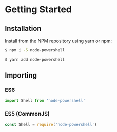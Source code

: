 # Getting Started

## Installation

Install from the NPM repository using yarn or npm:

```bash
$ npm i -S node-powershell
```

```bash
$ yarn add node-powershell
```


## Importing

### ES6

```javascript
import Shell from 'node-powershell'
```

### ES5 (CommonJS)

```javascript
const Shell = require('node-powershell')
```
